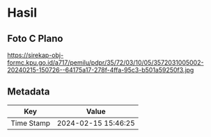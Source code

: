 # Hasil

## Foto C Plano

https://sirekap-obj-formc.kpu.go.id/a717/pemilu/pdpr/35/72/03/10/05/3572031005002-20240215-150726--64175a17-278f-4ffa-95c3-b501a59250f3.jpg


## Metadata

| Key        | Value               |
| ---------- | ------------------- |
| Time Stamp | 2024-02-15 15:46:25 |



